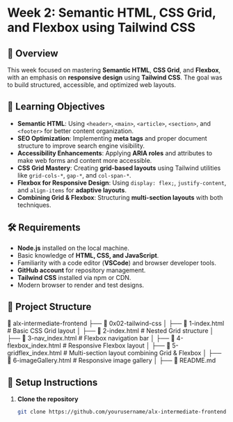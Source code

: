 # Week 2: Semantic HTML, CSS Grid, and Flexbox using Tailwind CSS

## 📌 Overview
This week focused on mastering **Semantic HTML**, **CSS Grid**, and **Flexbox**, with an emphasis on **responsive design** using **Tailwind CSS**. The goal was to build structured, accessible, and optimized web layouts.

## 🎯 Learning Objectives
- **Semantic HTML**: Using `<header>`, `<main>`, `<article>`, `<section>`, and `<footer>` for better content organization.
- **SEO Optimization**: Implementing **meta tags** and proper document structure to improve search engine visibility.
- **Accessibility Enhancements**: Applying **ARIA roles** and attributes to make web forms and content more accessible.
- **CSS Grid Mastery**: Creating **grid-based layouts** using Tailwind utilities like `grid-cols-*`, `gap-*`, and `col-span-*`.
- **Flexbox for Responsive Design**: Using `display: flex;`, `justify-content`, and `align-items` for **adaptive layouts**.
- **Combining Grid & Flexbox**: Structuring **multi-section layouts** with both techniques.

## 🛠️ Requirements
- **Node.js** installed on the local machine.
- Basic knowledge of **HTML, CSS, and JavaScript**.
- Familiarity with a code editor (**VSCode**) and browser developer tools.
- **GitHub account** for repository management.
- **Tailwind CSS** installed via npm or CDN.
- Modern browser to render and test designs.

## 📂 Project Structure
📁 alx-intermediate-frontend ├── 📂 0x02-tailwind-css │ ├── 📝 1-index.html # Basic CSS Grid layout │ ├── 📝 2-index.html # Nested Grid structure │ ├── 📝 3-nav_index.html # Flexbox navigation bar │ ├── 📝 4-flexbox_index.html # Responsive Flexbox layout │ ├── 📝 5-gridflex_index.html # Multi-section layout combining Grid & Flexbox │ ├── 📝 6-imageGallery.html # Responsive image gallery │ ├── 📝 README.md


## 🚀 Setup Instructions
1. **Clone the repository**
   ```bash
   git clone https://github.com/yourusername/alx-intermediate-frontend.git
  ```
